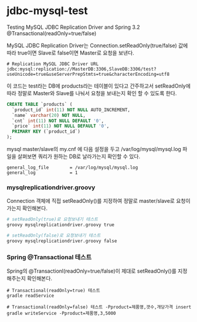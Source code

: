 jdbc-mysql-test
===============

Testing MySQL JDBC Replication Driver and Spring 3.2 @Transactional(readOnly=true/false)

MySQL JDBC Replication Driver는 Connection.setReadOnly(true/false) 값에 따라 true이면 Slave로
false이면 Master로 요청을 보낸다.
```
# Replication MySQL JDBC Driver URL
jdbc:mysql:replication://MasterDB:3306,SlaveDB:3306/test?useUnicode=true&useServerPrepStmts=true&characterEncoding=utf8
```

이 코드는 test라는 DB에 products라는 테이블이 있다고 간주하고서 setReadOnly에 따라 정말로 Master와 Slave를 나눠서
요청을 보내는지 확인 할 수 있도록 한다.

```sql
CREATE TABLE `products` (
  `product_id` int(11) NOT NULL AUTO_INCREMENT,
  `name` varchar(20) NOT NULL,
  `cnt` int(11) NOT NULL DEFAULT '0',
  `price` int(11) NOT NULL DEFAULT '0',
  PRIMARY KEY (`product_id`)
);
```

mysql master/slave의 my.cnf 에 다음 설정을 두고 /var/log/mysql/mysql.log 파일을 살펴보면 쿼리가 원하는 DB로
날라가는지 확인할 수 있다.

```
general_log_file        = /var/log/mysql/mysql.log
general_log             = 1
```

### mysqlreplicationdriver.groovy
Connection 객체에 직접 setReadOnly()를 지정하여 정말로 master/slave로 요청이 가는지 확인해본다.

```sh
# setReadOnly(true)로 요청보내기 테스트
groovy mysqlreplicationdriver.groovy true

# setReadOnly(false)로 요청보내기 테스트
groovy mysqlreplicationdriver.groovy false
```

### Spring @Transactional 테스트
Spring의 @Transactionl(readOnly=true/false)이 제대로 setReadOnly()를 지정해주는지 확인해본다.
```
# Transactional(readOnly=true) 테스트
gradle readService

# Transactional(readOnly=false) 테스트 -Pproduct=제품명,갯수,개당가격 insert
gradle writeService -Pproduct=제품명,3,5000
```

